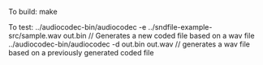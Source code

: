 To build:
    make

To test:
    ../audiocodec-bin/audiocodec -e ../sndfile-example-src/sample.wav out.bin // Generates a new coded file based on a wav file
    ../audiocodec-bin/audiocodec -d out.bin out.wav // generates a wav file based on a previously generated coded file
